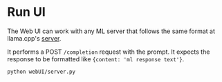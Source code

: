 # Run UI

The Web UI can work with any ML server that follows the same format at llama.cpp's [server](https://github.com/ggerganov/llama.cpp/blob/master/examples/server/README.md).

It performs a POST `/completion` request with the prompt. It expects the response to be formatted like `{content: 'ml response text'}`.


```
python webUI/server.py 
```


